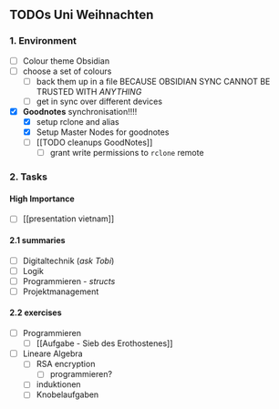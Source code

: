 ## TODOs Uni Weihnachten

### 1. Environment
- [ ]  Colour theme Obsidian
- [ ] choose a set of colours
	- [ ] back them up in a file BECAUSE OBSIDIAN SYNC CANNOT BE TRUSTED WITH *ANYTHING*
	- [ ] get in sync over different devices
- [x] **Goodnotes** synchronisation!!!!
	- [x] setup rclone and alias
	- [x] Setup Master Nodes for goodnotes
	- [ ] [[TODO cleanups GoodNotes]]
		- [ ] grant write permissions to `rclone` remote
### 2. Tasks
#### High Importance
- [ ] [[presentation vietnam]]
#### 2.1 summaries
- [ ] Digitaltechnik (_ask Tobi_)
- [ ] Logik
- [ ] Programmieren - _structs_
- [ ] Projektmanagement

#### 2.2 exercises
- [ ] Programmieren
	- [ ] [[Aufgabe - Sieb des Erothostenes]]
- [ ] Lineare Algebra
	- [ ] RSA encryption
		- [ ] programmieren?
	- [ ] induktionen
	- [ ] Knobelaufgaben
